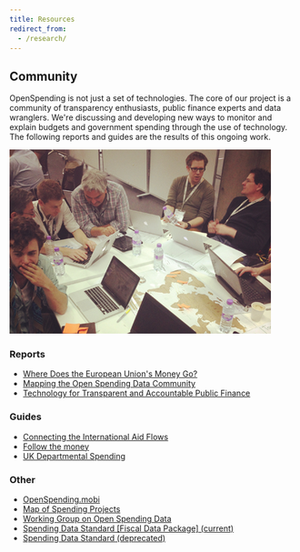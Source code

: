```yaml
---
title: Resources
redirect_from:
  - /research/
---
```



## Community

OpenSpending is not just a set of technologies.  The core of our
project is a community of transparency enthusiasts, public finance
experts and data wranglers. We're discussing and developing new ways
to monitor and explain budgets and government spending through the use
of technology.  The following reports and guides are the results of
this ongoing work.

![Photo from MozFest](img/mozfest1.png)

### Reports

- [Where Does the European Union's Money Go?](./eu/)
- [Mapping the Open Spending Data Community](./mappingcommunity/)
- [Technology for Transparent and Accountable Public Finance](./gift/)

### Guides

- [Connecting the International Aid Flows](./iati/)
- [Follow the money](./journo/)
- [UK Departmental Spending](./gb-spending/)

### Other

- [OpenSpending.mobi](./mobi/)
- [Map of Spending Projects](./map-of-spending-projects/)
- [Working Group on Open Spending Data](./wg/)
- [Spending Data Standard [Fiscal Data Package] (current)](http://fiscal.dataprotocols.org/)
- [Spending Data Standard (deprecated)](./standard/)

